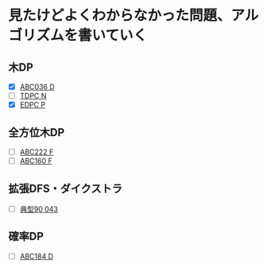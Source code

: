 # 見たけどよくわからなかった問題、アルゴリズムを書いていく

## 木DP
- [x] [ABC036 D](https://atcoder.jp/contests/abc036/tasks/abc036_d)
- [ ] [TDPC N](https://atcoder.jp/contests/tdpc/tasks/tdpc_tree)
- [x] [EDPC P](https://atcoder.jp/contests/dp/tasks/dp_p)

## 全方位木DP
- [ ] [ABC222 F](https://atcoder.jp/contests/abc222/tasks/abc222_f)
- [ ] [ABC160 F](https://atcoder.jp/contests/abc160/tasks/abc160_f)

## 拡張DFS・ダイクストラ
- [ ] [典型90 043](https://atcoder.jp/contests/typical90/tasks/typical90_aq)

## 確率DP
- [ ] [ABC184 D](https://atcoder.jp/contests/abc184/tasks/abc184_d)